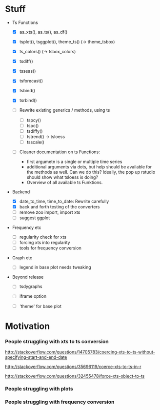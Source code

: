 # Stuff


- Ts Functions

  - [X] as_xts(), as_ts(), as_df()
  - [X] tsplot(), tsggplot(), theme_ts() (-> theme_tsbox)
  - [X] ts_colors() (-> tsbox_colors)
  
  - [X] tsdiff()
  - [X] tsseas()
  - [X] tsforecast()
  - [X] tsbind()
  - [X] tsrbind()

  - [ ] Rewrite existing generics / methods, using ts
  
    - [ ] tspcy()
    - [ ] tspc()
    - [ ] tsdiffy()
    - [ ] tstrend() -> tsloess
    - [ ] tsscale()
    
  - [ ] Cleaner documentation on ts Functions:
    - first argumetn is a single or multiple time series
    - additional arguments via dots, but help should be available for the methods as well. 
      Can we do this? Ideally, the pop up rstudio should show what tsloess is doing?
    - Overview of all available ts Funktions.
  
- Backend

  - [X] date_to_time, time_to_date: Rewrite carefully
  - [X] back and forth testing of the converters
  - [ ] remove zoo import, import xts
  - [ ] suggest ggplot

- Frequency etc

  - [ ] regularity check for xts
  - [ ] forcing xts into regularity
  - [ ] tools for frequency conversion

- Graph etc

  - [ ] legend in base plot needs tweaking

- Beyond release

  - [ ] tsdygraphs
  - [ ] iframe option
  - [ ] 'theme' for base plot


# Motivation

### People struggling with xts to ts conversion

http://stackoverflow.com/questions/14705783/coercing-xts-to-ts-without-specifying-start-and-end-date

http://stackoverflow.com/questions/35696119/coerce-xts-to-ts-in-r

http://stackoverflow.com/questions/32455478/force-xts-object-to-ts


### People struggling with plots




### People struggling with frequency conversion

